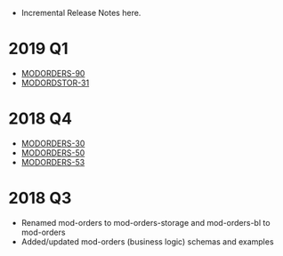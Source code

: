 * Incremental Release Notes here.
# 2019 Q1
 * [MODORDERS-90](https://issues.folio.org/browse/MODORDERS-90)
 * [MODORDSTOR-31](https://issues.folio.org/browse/MODORDSTOR-31)

# 2018 Q4
 * [MODORDERS-30](https://issues.folio.org/browse/MODORDERS-30)
 * [MODORDERS-50](https://issues.folio.org/browse/MODORDERS-50)
 * [MODORDERS-53](https://issues.folio.org/browse/MODORDERS-53)

# 2018 Q3
 * Renamed mod-orders to mod-orders-storage and mod-orders-bl to mod-orders
 * Added/updated mod-orders (business logic) schemas and examples
